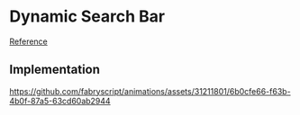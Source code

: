 # Dynamic Search Bar

[Reference](https://x.com/0xDesigner/status/1792644393536528761)

## Implementation

https://github.com/fabryscript/animations/assets/31211801/6b0cfe66-f63b-4b0f-87a5-63cd60ab2944
